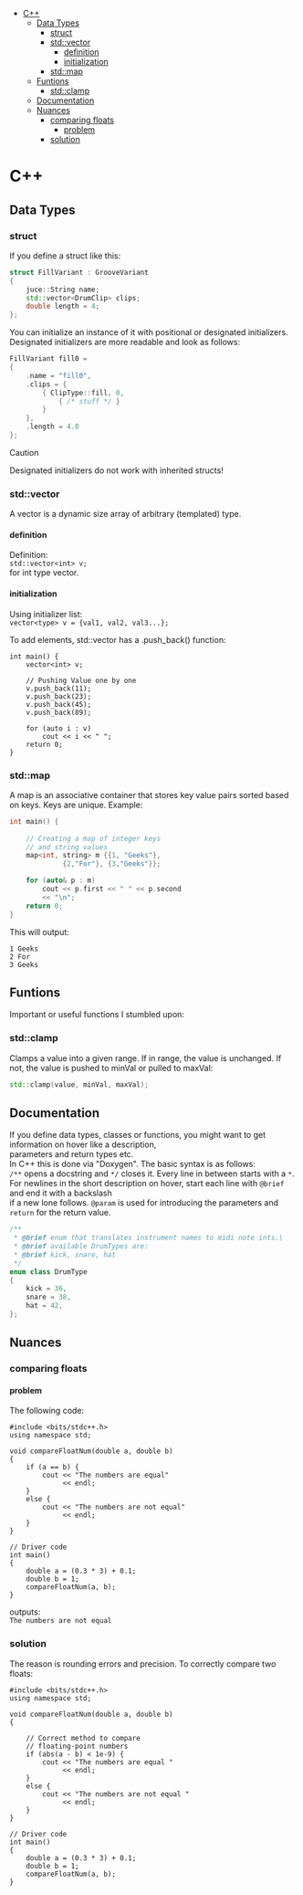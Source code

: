 - [C++](#c)
  - [Data Types](#data-types)
    - [struct](#struct)
    - [std::vector](#stdvector)
      - [definition](#definition)
      - [initialization](#initialization)
    - [std::map](#stdmap)
  - [Funtions](#funtions)
    - [std::clamp](#stdclamp)
  - [Documentation](#documentation)
  - [Nuances](#nuances)
    - [comparing floats](#comparing-floats)
      - [problem](#problem)
    - [solution](#solution)

# C++

## Data Types

### struct

If you define a struct like this:

```cpp
struct FillVariant : GrooveVariant 
{
    juce::String name;
    std::vector<DrumClip> clips;
    double length = 4;
};
```

You can initialize an instance of it with positional or designated initializers.
Designated initializers are more readable and look as follows:

```cpp
FillVariant fill0 = 
{
    .name = "fill0",
    .clips = {
        { ClipType::fill, 0,
            { /* stuff */ }
        }
    },
    .length = 4.0
};
```

>[!CAUTION]
>Designated initializers do not work with inherited structs!

### std::vector

A vector is a dynamic size array of arbitrary (templated) type.

#### definition

Definition:\
```std::vector<int> v;```\
for int type vector.

#### initialization

Using initializer list:\
```vector<type> v = {val1, val2, val3...};```


To add elements, std::vector has a .push_back() function:
```
int main() {
    vector<int> v;

    // Pushing Value one by one
    v.push_back(11);
    v.push_back(23);
    v.push_back(45);
    v.push_back(89);

    for (auto i : v)
        cout << i << " ";
    return 0;
}
```

### std::map

A map is an associative container that stores key value pairs sorted based on keys. Keys are unique.
Example:

```cpp
int main() {
    
    // Creating a map of integer keys
    // and string values
    map<int, string> m {{1, "Geeks"},
             {2,"For"}, {3,"Geeks"}};

    for (auto& p : m)
        cout << p.first << " " << p.second
        << "\n";
    return 0;
}
```

This will output:
```
1 Geeks
2 For
3 Geeks
```

## Funtions

Important or useful functions I stumbled upon:

### std::clamp

Clamps a value into a given range. If in range, the value is unchanged. If not, the value is pushed to minVal or pulled to maxVal:

```cpp
std::clamp(value, minVal, maxVal);
```

## Documentation

If you define data types, classes or functions, you might want to get information on hover like a description,  
parameters and return types etc.  
In C++ this is done via "Doxygen". The basic syntax is as follows:  
```/**``` opens a docstring and ```*/``` closes it. Every line in between starts with a ```*```.  
For newlines in the short description on hover, start each line with ```@brief``` and end it with a backslash  
if a new lone follows.
```@param``` is used for introducing the parameters and ```return``` for the return value.


```cpp
/**
 * @brief enum that translates instrument names to midi note ints.\
 * @brief available DrumTypes are:
 * @brief kick, snare, hat
 */
enum class DrumType
{
    kick = 36,
    snare = 38,
    hat = 42,
};
```

## Nuances

### comparing floats

#### problem

The following code:
```
#include <bits/stdc++.h>
using namespace std;

void compareFloatNum(double a, double b)
{
    if (a == b) {
        cout << "The numbers are equal"
             << endl;
    }
    else {
        cout << "The numbers are not equal"
             << endl;
    }
}

// Driver code
int main()
{
    double a = (0.3 * 3) + 0.1;
    double b = 1;
    compareFloatNum(a, b);
}
```
outputs:\
`The numbers are not equal`

### solution

The reason is rounding errors and precision. To correctly compare two floats:

```
#include <bits/stdc++.h>
using namespace std;

void compareFloatNum(double a, double b)
{

    // Correct method to compare
    // floating-point numbers
    if (abs(a - b) < 1e-9) {
        cout << "The numbers are equal "
             << endl;
    }
    else {
        cout << "The numbers are not equal "
             << endl;
    }
}

// Driver code
int main()
{
    double a = (0.3 * 3) + 0.1;
    double b = 1;
    compareFloatNum(a, b);
}
```

